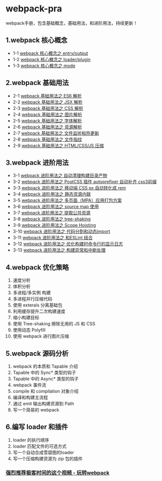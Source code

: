 # webpack-pra

webpack手册，包含基础概念，基础用法，和进阶用法，持续更新！

## 1.webpack 核心概念

- 1-1 [webpack 核心概念之 entry/output](./doc/1-1.md)
- 1-2 [webpack 核心概念之 loader/plugin](./doc/1-2.md)
- 1-3 [webpack 核心概念之 mode](./doc/1-3.md)


## 2.webpack 基础用法

- 2-1 [webpack 基础用法之 ES6 解析](./doc/2-1.md)
- 2-2 [webpack 基础用法之 JSX 解析](./doc/2-2.md)
- 2-3 [webpack 基础用法之 CSS 解析](./doc/2-3.md)
- 2-4 [webpack 基础用法之 图片解析](./doc/2-4.md)
- 2-5 [webpack 基础用法之 字体解析](./doc/2-5.md)
- 2-6 [webpack 基础用法之 资源解析](./doc/2-6.md)
- 2-7 [webpack 基础用法之 文件监听和热更新](./doc/2-7.md)
- 2-8 [webpack 基础用法之 文件指纹](./doc/2-8.md)
- 2-9 [webpack 基础用法之 HTML/CSS/JS 压缩](./doc/2-9.md)

## 3.webpack 进阶用法

- 3-1 [webpack 进阶用法之 自动清理构建目录产物](./doc/3-1.md)
- 3-2 [webpack 进阶用法之 PostCSS 插件 autoprefixer 自动补齐 css3前缀](./doc/3-2.md)
- 3-3 [webpack 进阶用法之 移动端 CSS px 自动转化成 rem](./doc/3-3.md)
- 3-4 [webpack 进阶用法之 静态资源内联](./doc/3-4.md)
- 3-5 [webpack 进阶用法之 多页面（MPA）应用打包方案](./doc/3-5.md)
- 3-6 [webpack 进阶用法之 source map 使用](./doc/3-6.md)
- 3-7 [webpack 进阶用法之 提取公共资源](./doc/3-7.md)
- 3-8 [webpack 进阶用法之 tree-shaking](./doc/3-8.md)
- 3-9 [webpack 进阶用法之 Scope Hoisting](./doc/3-9.md)
- 3-10 [webpack 进阶用法之 代码分割和动态import](./doc/3-10.md)
- 3-11 [webpack 进阶用法之 和ESLint 结合](./doc/3-11.md)
- 3-12 [webpack 进阶用法之 优化构建时命令行的显示日志](./doc/3-12.md)
- 3-13 [webpack 进阶用法之 构建异常和中断处理](./doc/3-13.md)

## 4.webpack 优化策略

1. 速度分析
2. 体积分析 
3. 多进程/多实例 构建
4. 多进程并行压缩代码
5. 使用 exterals 分离基础包
6. 利用缓存提升二次构建速度
7. 缩小构建目标
8. 使用 Tree-shaking 擦除无用的 JS 和 CSS
9. 使用动态 Polyfill
10. 使用 webpack 进行图片压缩

## 5.webpack 源码分析

1. webpack 的本质和 Tapable 介绍
2. Tapable 中的 Sync* 类型的钩子
3. Tapable 中的 Async* 类型的钩子
4. webpack 事件流
5. compile 和 compilation 对象介绍
6. 编译和构建主流程
7. 通过 emit 输出构建资源到 Path
8. 写一个简易的 webpack

## 6.编写 loader 和插件

1. loader 的执行顺序
2. loader 匹配文件的可选方式
3. 写一个自动合成雪碧图的loader
4. 写一个压缩构建资源为 zip 包的插件



### [强烈推荐极客时间的这个视频 - 玩转webpack](https://time.geekbang.org/course/intro/190)